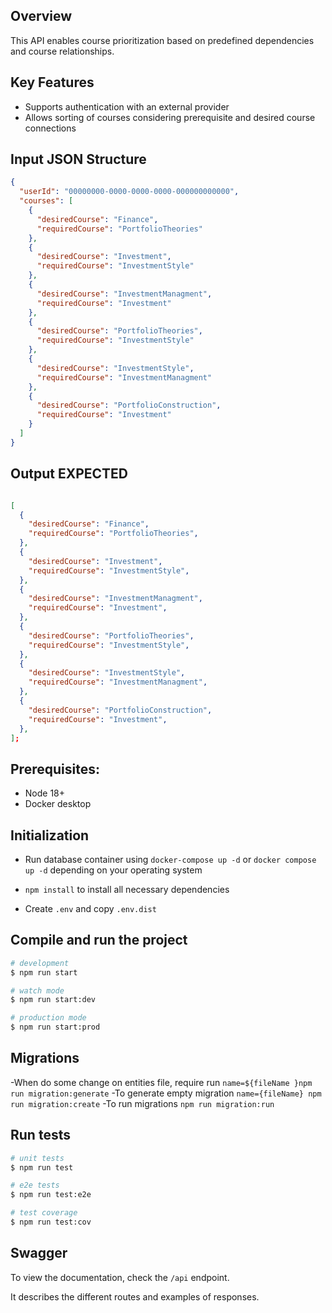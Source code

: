 ## Overview

This API enables course prioritization based on predefined dependencies and course relationships.

## Key Features

- Supports authentication with an external provider
- Allows sorting of courses considering prerequisite and desired course connections

## Input JSON Structure

```json
{
  "userId": "00000000-0000-0000-0000-000000000000",
  "courses": [
    {
      "desiredCourse": "Finance",
      "requiredCourse": "PortfolioTheories"
    },
    {
      "desiredCourse": "Investment",
      "requiredCourse": "InvestmentStyle"
    },
    {
      "desiredCourse": "InvestmentManagment",
      "requiredCourse": "Investment"
    },
    {
      "desiredCourse": "PortfolioTheories",
      "requiredCourse": "InvestmentStyle"
    },
    {
      "desiredCourse": "InvestmentStyle",
      "requiredCourse": "InvestmentManagment"
    },
    {
      "desiredCourse": "PortfolioConstruction",
      "requiredCourse": "Investment"
    }
  ]
}
```

## Output EXPECTED

```json

[
  {
    "desiredCourse": "Finance",
    "requiredCourse": "PortfolioTheories",
  },
  {
    "desiredCourse": "Investment",
    "requiredCourse": "InvestmentStyle",
  },
  {
    "desiredCourse": "InvestmentManagment",
    "requiredCourse": "Investment",
  },
  {
    "desiredCourse": "PortfolioTheories",
    "requiredCourse": "InvestmentStyle",
  },
  {
    "desiredCourse": "InvestmentStyle",
    "requiredCourse": "InvestmentManagment",
  },
  {
    "desiredCourse": "PortfolioConstruction",
    "requiredCourse": "Investment",
  },
];

```

## Prerequisites:

- Node 18+
- Docker desktop

## Initialization

- Run database container using `docker-compose up -d` or `docker compose up -d` depending on your operating system

- `npm install` to install all necessary dependencies

- Create `.env` and copy `.env.dist`

## Compile and run the project

```bash
# development
$ npm run start

# watch mode
$ npm run start:dev

# production mode
$ npm run start:prod
```

## Migrations

-When do some change on entities file, require run `name=${fileName }npm run migration:generate`
-To generate empty migration `name={fileName} npm run migration:create`
-To run migrations `npm run migration:run`

## Run tests

```bash
# unit tests
$ npm run test

# e2e tests
$ npm run test:e2e

# test coverage
$ npm run test:cov
```

## Swagger

To view the documentation, check the `/api` endpoint.

It describes the different routes and examples of responses.
